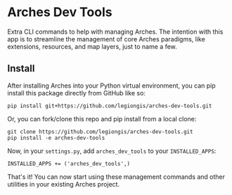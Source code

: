 # Arches Dev Tools

Extra CLI commands to help with managing Arches. The intention with this app is to streamline the management of core Arches paradigms, like extensions, resources, and map layers, just to name a few.

## Install

After installing Arches into your Python virtual environment, you can pip install this package directly from GitHub like so:

```
pip install git+https://github.com/legiongis/arches-dev-tools.git
```

Or, you can fork/clone this repo and pip install from a local clone:

```
git clone https://github.com/legiongis/arches-dev-tools.git
pip install -e arches-dev-tools
```

Now, in your `settings.py`, add `arches_dev_tools` to your `INSTALLED_APPS`:

```
INSTALLED_APPS += ('arches_dev_tools',)
```

That's it! You can now start using these management commands and other utilities in your existing Arches project.
